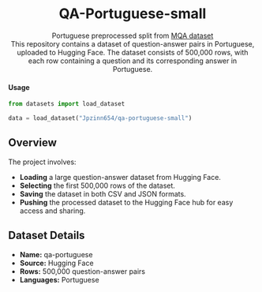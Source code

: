 <div align="center">
    <h1 align="center">QA-Portuguese-small</h2>
    Portuguese preprocessed split from <a href="https://huggingface.co/datasets/clips/mqa">MQA dataset</a> <br>
  This repository contains a dataset of question-answer pairs in Portuguese, uploaded to Hugging Face. The dataset consists of 500,000 rows, with each row containing a question and its corresponding answer in     Portuguese.
</div>


#### Usage

```python
from datasets import load_dataset

data = load_dataset("Jpzinn654/qa-portuguese-small")
```

## Overview

The project involves:

- **Loading** a large question-answer dataset from Hugging Face.
- **Selecting** the first 500,000 rows of the dataset.
- **Saving** the dataset in both CSV and JSON formats.
- **Pushing** the processed dataset to the Hugging Face hub for easy access and sharing.

## Dataset Details

- **Name:** qa-portuguese
- **Source:** Hugging Face
- **Rows:** 500,000 question-answer pairs
- **Languages:** Portuguese


